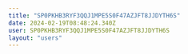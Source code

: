 ```yaml
---
title: "SP0PKHB3RYF3QQJ1MPE5S0F47AZJFT8JJDYTH6S"
date: 2024-02-19T08:48:24.340Z
user: SP0PKHB3RYF3QQJ1MPE5S0F47AZJFT8JJDYTH6S
layout: "users"
---
```

    